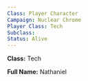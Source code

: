 ```yaml
---
Class: Player Character
Campaign: Nuclear Chrome
Player Class: Tech
Subclass: 
Status: Alive
---
```

**Class:** Tech

**Full Name:** Nathaniel